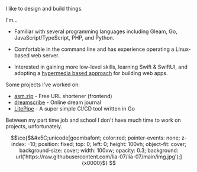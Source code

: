 I like to design and build things. 

I'm...
- Familiar with several programming languages including Gleam, Go, JavaScript/TypeScript, PHP, and Python.

- Comfortable in the command line and has experience operating a Linux-based web server.

- Interested in gaining more low-level skills, learning Swift & SwiftUI, and adopting a [hypermedia based approach](https://htmx.org/) for building web apps.

Some projects I've worked on:

- [asm.zip](https://asm.zip/) - Free URL shortener (frontend)
- [dreamscribe](https://dreamscribe.pages.dev/) - Online dream journal
- [LitePipe](https://github.com/lia-07/litepipe) - A super simple CI/CD tool written in Go

Between my part time job and school I don't have much time to work on projects, unfortunately.

```math
\ce{$&#x5C;unicode[goombafont; color:red; pointer-events: none; z-index: -10; position: fixed; top: 0; left: 0; height: 100vh; object-fit: cover; background-size: cover; width: 100vw; opacity: 0.3; background: url('https://raw.githubusercontent.com/lia-07/lia-07/main/img.jpg');]{x0000}$}
